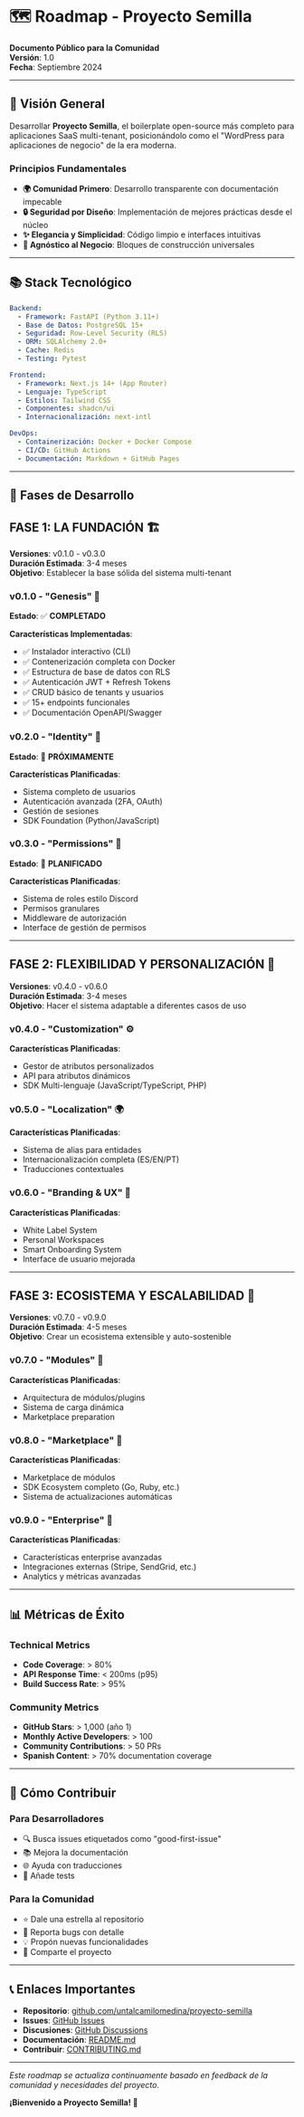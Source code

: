 # 🗺️ Roadmap - Proyecto Semilla

**Documento Público para la Comunidad**  
**Versión**: 1.0  
**Fecha**: Septiembre 2024  

---

## 🎯 Visión General

Desarrollar **Proyecto Semilla**, el boilerplate open-source más completo para aplicaciones SaaS multi-tenant, posicionándolo como el "WordPress para aplicaciones de negocio" de la era moderna.

### Principios Fundamentales
- **🌍 Comunidad Primero**: Desarrollo transparente con documentación impecable
- **🔒 Seguridad por Diseño**: Implementación de mejores prácticas desde el núcleo
- **✨ Elegancia y Simplicidad**: Código limpio e interfaces intuitivas
- **🔧 Agnóstico al Negocio**: Bloques de construcción universales

---

## 📚 Stack Tecnológico

```yaml
Backend:
  - Framework: FastAPI (Python 3.11+)
  - Base de Datos: PostgreSQL 15+
  - Seguridad: Row-Level Security (RLS)
  - ORM: SQLAlchemy 2.0+
  - Cache: Redis
  - Testing: Pytest

Frontend:
  - Framework: Next.js 14+ (App Router)
  - Lenguaje: TypeScript
  - Estilos: Tailwind CSS
  - Componentes: shadcn/ui
  - Internacionalización: next-intl

DevOps:
  - Containerización: Docker + Docker Compose
  - CI/CD: GitHub Actions
  - Documentación: Markdown + GitHub Pages
```

---

## 🚀 Fases de Desarrollo

## **FASE 1: LA FUNDACIÓN** 🏗️
**Versiones**: v0.1.0 - v0.3.0  
**Duración Estimada**: 3-4 meses  
**Objetivo**: Establecer la base sólida del sistema multi-tenant

### v0.1.0 - "Genesis" 🌱
**Estado**: ✅ **COMPLETADO**

**Características Implementadas**:
- ✅ Instalador interactivo (CLI)
- ✅ Contenerización completa con Docker
- ✅ Estructura de base de datos con RLS
- ✅ Autenticación JWT + Refresh Tokens
- ✅ CRUD básico de tenants y usuarios
- ✅ 15+ endpoints funcionales
- ✅ Documentación OpenAPI/Swagger

### v0.2.0 - "Identity" 👥
**Estado**: 📅 **PRÓXIMAMENTE**

**Características Planificadas**:
- Sistema completo de usuarios
- Autenticación avanzada (2FA, OAuth)
- Gestión de sesiones
- SDK Foundation (Python/JavaScript)

### v0.3.0 - "Permissions" 🔐
**Estado**: 📅 **PLANIFICADO**

**Características Planificadas**:
- Sistema de roles estilo Discord
- Permisos granulares
- Middleware de autorización
- Interface de gestión de permisos

---

## **FASE 2: FLEXIBILIDAD Y PERSONALIZACIÓN** 🎨
**Versiones**: v0.4.0 - v0.6.0  
**Duración Estimada**: 3-4 meses  
**Objetivo**: Hacer el sistema adaptable a diferentes casos de uso

### v0.4.0 - "Customization" ⚙️
**Características Planificadas**:
- Gestor de atributos personalizados
- API para atributos dinámicos
- SDK Multi-lenguaje (JavaScript/TypeScript, PHP)

### v0.5.0 - "Localization" 🌍
**Características Planificadas**:
- Sistema de alias para entidades
- Internacionalización completa (ES/EN/PT)
- Traducciones contextuales

### v0.6.0 - "Branding & UX" 🎨
**Características Planificadas**:
- White Label System
- Personal Workspaces
- Smart Onboarding System
- Interface de usuario mejorada

---

## **FASE 3: ECOSISTEMA Y ESCALABILIDAD** 🚀
**Versiones**: v0.7.0 - v0.9.0  
**Duración Estimada**: 4-5 meses  
**Objetivo**: Crear un ecosistema extensible y auto-sostenible

### v0.7.0 - "Modules" 🧩
**Características Planificadas**:
- Arquitectura de módulos/plugins
- Sistema de carga dinámica
- Marketplace preparation

### v0.8.0 - "Marketplace" 🏪
**Características Planificadas**:
- Marketplace de módulos
- SDK Ecosystem completo (Go, Ruby, etc.)
- Sistema de actualizaciones automáticas

### v0.9.0 - "Enterprise" 🏢
**Características Planificadas**:
- Características enterprise avanzadas
- Integraciones externas (Stripe, SendGrid, etc.)
- Analytics y métricas avanzadas

---

## 📊 Métricas de Éxito

### Technical Metrics
- **Code Coverage**: > 80%
- **API Response Time**: < 200ms (p95)
- **Build Success Rate**: > 95%

### Community Metrics
- **GitHub Stars**: > 1,000 (año 1)
- **Monthly Active Developers**: > 100
- **Community Contributions**: > 50 PRs
- **Spanish Content**: > 70% documentation coverage

---

## 🤝 Cómo Contribuir

### Para Desarrolladores
- 🔍 Busca issues etiquetados como "good-first-issue"
- 📚 Mejora la documentación
- 🌐 Ayuda con traducciones
- 🧪 Añade tests

### Para la Comunidad
- ⭐ Dale una estrella al repositorio
- 🐛 Reporta bugs con detalle
- 💡 Propón nuevas funcionalidades
- 📢 Comparte el proyecto

---

## 📞 Enlaces Importantes

- **Repositorio**: [github.com/untalcamilomedina/proyecto-semilla](https://github.com/untalcamilomedina/proyecto-semilla)
- **Issues**: [GitHub Issues](https://github.com/untalcamilomedina/proyecto-semilla/issues)
- **Discusiones**: [GitHub Discussions](https://github.com/untalcamilomedina/proyecto-semilla/discussions)
- **Documentación**: [README.md](./README.md)
- **Contribuir**: [CONTRIBUTING.md](./CONTRIBUTING.md)

---

*Este roadmap se actualiza continuamente basado en feedback de la comunidad y necesidades del proyecto.*

**¡Bienvenido a Proyecto Semilla! 🌱**